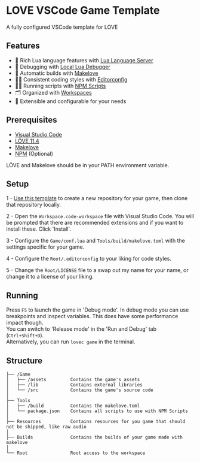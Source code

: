 # LOVE VSCode Game Template
A fully configured VSCode template for LOVE

## Features
- 📄 Rich Lua language features with [Lua Language Server](https://github.com/LuaLS/lua-language-server)
- 🔧 Debugging with [Local Lua Debugger](https://github.com/tomblind/local-lua-debugger-vscode)
- 🏢 Automatic builds with [Makelove](https://github.com/pfirsich/makelove)
- 👨‍💻 Consistent coding styles with [Editorconfig](https://github.com/editorconfig/editorconfig-vscode)
- 🏃‍♂️ Running scripts with [NPM Scripts](https://docs.npmjs.com/cli/v9/using-npm/scripts)
- 🗂️ Organized with [Workspaces](https://code.visualstudio.com/docs/editor/workspaces)
- 🔗 Extensible and configurable for your needs

## Prerequisites
- [Visual Studio Code](https://code.visualstudio.com/download)
- [LÖVE 11.4](https://love2d.org/)
- [Makelove](https://github.com/pfirsich/makelove)
- [NPM](https://nodejs.org/en/download) (Optional)

LÖVE and Makelove should be in your PATH environment variable.

## Setup
1 - [Use this template](https://docs.github.com/en/repositories/creating-and-managing-repositories/creating-a-repository-from-a-template) to create a new repository for your game, then clone that repository locally.

2 - Open the `Workspace.code-workspace` file with Visual Studio Code.
You will be prompted that there are recommended extensions and if you want to install these. Click 'Install'.

3 - Configure the `Game/conf.lua` and `Tools/build/makelove.toml` with the settings specific for your game.

4 - Configure the `Root/.editorconfig` to your liking for code styles.

5 - Change the `Root/LICENSE` file to a swap out my name for your name, or change it to a license of your liking. 

## Running
Press `F5` to launch the game in 'Debug mode'. In debug mode you can use breakpoints and inspect variables. This does have some performance impact though.\
You can switch to 'Release mode' in the 'Run and Debug' tab (`Ctrl+Shift+D`).\
Alternatively, you can run `lovec game` in the terminal.

## Structure
```
├── /Game
│   ├── /assets         Contains the game's assets
│   ├── /lib            Contains external libraries
│   └── /src            Contains the game's source code
│
├── Tools
│   ├── /build          Contains the makelove.toml
│   └── package.json    Contains all scripts to use with NPM Scripts
│
├── Resources           Contains resources for you game that should not be shipped, like raw audio
│
├── Builds              Contains the builds of your game made with makelove
│
└── Root                Root access to the workspace
```
